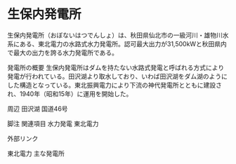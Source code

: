 # 生保内発電所

生保内発電所（おぼないはつでんしょ）は、秋田県仙北市の一級河川・雄物川水系にある、東北電力の水路式水力発電所。認可最大出力が31,500kWと秋田県内で最大の出力を誇る水力発電所である。

発電所の概要
生保内発電所はダムを持たない水路式発電と呼ばれる方式により発電が行われている。田沢湖より取水しており、いわば田沢湖をダム湖のようにした構造となっている。東北振興電力により下流の神代発電所とともに建設され、1940年（昭和15年）に運用を開始した。

周辺
田沢湖
国道46号

脚注
関連項目
水力発電
東北電力

外部リンク

東北電力 主な発電所